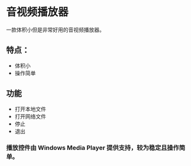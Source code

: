 # 音视频播放器
一款体积小但是非常好用的音视频播放器。
##
## 特点：
- 体积小
- 操作简单
##
## 功能
- 打开本地文件
- 打开网络文件
- 停止
- 退出

### 播放控件由 Windows Media Player 提供支持，较为稳定且操作简单。
